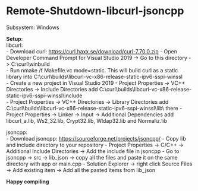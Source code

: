 # Remote-Shutdown-libcurl-jsoncpp

Subsystem: Windows

<b>Setup</b>:
<br>
  libcurl: <br>
    - Download curl: https://curl.haxx.se/download/curl-7.70.0.zip
    - Open Developer Command Prompt for Visual Studio 2019 -> Go to this directory -> C:\curl\winbuild\
    - Run nmake /f Makefile.vc mode=static. This will build curl as a static library into C:\curl\builds\libcurl-vc-x86-release-static-ipv6-sspi-winssl\
    - Create a new project in Visual Studio 2019
    - Project Properties -> VC++ Directories -> Include Directories add C:\curl\builds\libcurl-vc-x86-release-static-ipv6-sspi-winssl\include\
    - Project Properties -> VC++ Directories -> Library Directories add C:\curl\builds\libcurl-vc-x86-release-static-ipv6-sspi-winssl\lib\ there
    - Project Properties -> Linker -> Input -> Additional Dependencies add libcurl_a.lib, Ws2_32.lib, Crypt32.lib, Wldap32.lib and Normaliz.lib
  
  jsoncpp: <br>
    - Download jsoncpp: https://sourceforge.net/projects/jsoncpp/
    - Copy lib and include directory to your repository
    - Project Properties -> C/C++ -> Additional Include Directories -> Add the include file in jsoncpp
    - Go to jsoncpp -> src -> lib_json -> copy all the files and paste it on the same directory with app or main.cpp
    - Solution Explorer -> right click Source Files -> Add existing item -> Add all the pasted items from lib_json

   <b>Happy compiling</b>
